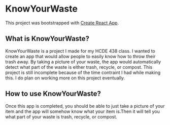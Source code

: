 # KnowYourWaste

This project was bootstrapped with [Create React App](https://github.com/facebook/create-react-app).

## What is KnowYourWaste?

KnowYourWaste is a project I made for my HCDE 438 class. I wanted to create an app that would allow people to easily know how to throw their trash away. By taking a picture of your waste, the app would automatically detect what part of the waste is either trash, recycle, or compost. This project is still incomplete because of the time contraint I had while making this. I do plan on working more on this project eventually. 

## How to use KnowYourWaste?

Once this app is completed, you should be able to just take a picture of your item and the app will somehow know what your item is.Then it will tell you what part of your waste is trash, recycle, or compost. 

